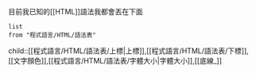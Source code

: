 目前我已知的[[HTML]]語法我都會丟在下面

```dataview
list
from "程式語言/HTML/語法表"
```
child::[[程式語言/HTML/語法表/上標|上標]],[[程式語言/HTML/語法表/下標]],[[文字顏色]],[[程式語言/HTML/語法表/字體大小|字體大小]],[[底線_]]
